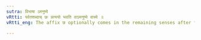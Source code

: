```yaml
---
sutra: विभाषा ऽमनुष्ये
vRtti: पर्वतशब्दाच् छः प्रत्ययो भवति वाऽमनुष्ये वाच्ये ॥
vRtti_eng: The affix छ optionally comes in the remaining senses after the word पर्वत when it does not denote a man.

---
```

